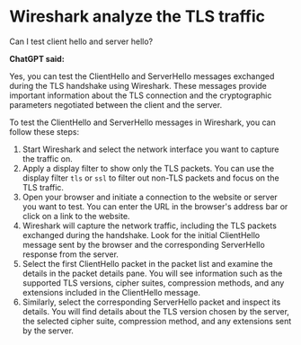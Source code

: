 # Wireshark analyze the TLS traffic

Can I test client hello and server hello?

**ChatGPT said:**

Yes, you can test the ClientHello and ServerHello messages exchanged during the TLS handshake using Wireshark. These messages provide important information about the TLS connection and the cryptographic parameters negotiated between the client and the server.

To test the ClientHello and ServerHello messages in Wireshark, you can follow these steps:

1. Start Wireshark and select the network interface you want to capture the traffic on.
2. Apply a display filter to show only the TLS packets. You can use the display filter `tls` or `ssl` to filter out non-TLS packets and focus on the TLS traffic.
3. Open your browser and initiate a connection to the website or server you want to test. You can enter the URL in the browser's address bar or click on a link to the website.
4. Wireshark will capture the network traffic, including the TLS packets exchanged during the handshake. Look for the initial ClientHello message sent by the browser and the corresponding ServerHello response from the server.
5. Select the first ClientHello packet in the packet list and examine the details in the packet details pane. You will see information such as the supported TLS versions, cipher suites, compression methods, and any extensions included in the ClientHello message.
6. Similarly, select the corresponding ServerHello packet and inspect its details. You will find details about the TLS version chosen by the server, the selected cipher suite, compression method, and any extensions sent by the server.
